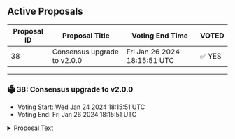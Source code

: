 ## Active Proposals

| Proposal ID | Proposal Title | Voting End Time | VOTED |
|-------------|----------------|-----------------|-------|
| 38 | Consensus upgrade to v2.0.0 | Fri Jan 26 2024 18:15:51 UTC | ✅ YES |

---

### 🗳 38: Consensus upgrade to v2.0.0
- Voting Start: Wed Jan 24 2024 18:15:51 UTC
- Voting End: Fri Jan 26 2024 18:15:51 UTC

<details>
<summary>Proposal Text</summary>
 
Consensus upgrade to v2.0.0
</details>
